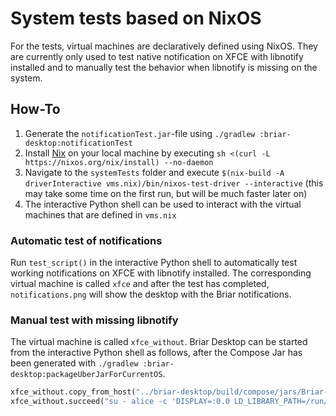 # System tests based on NixOS

For the tests, virtual machines are declaratively defined using NixOS.
They are currently only used to test native notification on XFCE with libnotify installed
and to manually test the behavior when libnotify is missing on the system.

## How-To

1. Generate the `notificationTest.jar`-file using `./gradlew :briar-desktop:notificationTest`
2. Install [Nix](https://github.com/NixOS/nix) on your local machine by executing
`sh <(curl -L https://nixos.org/nix/install) --no-daemon`
3. Navigate to the `systemTests` folder and execute
`$(nix-build -A driverInteractive vms.nix)/bin/nixos-test-driver --interactive`
(this may take some time on the first run, but will be much faster later on)
4. The interactive Python shell can be used to interact with the virtual machines that are defined in `vms.nix`

### Automatic test of notifications

Run `test_script()` in the interactive Python shell to automatically test working notifications on XFCE with libnotify installed.
The corresponding virtual machine is called `xfce` and after the test has completed, `notifications.png` will show the desktop with the Briar notifications.

### Manual test with missing libnotify

The virtual machine is called `xfce_without`.
Briar Desktop can be started from the interactive Python shell as follows,
after the Compose Jar has been generated with `./gradlew :briar-desktop:packageUberJarForCurrentOS`.

```python
xfce_without.copy_from_host("../briar-desktop/build/compose/jars/Briar-linux-x64-0.2.1-snapshot.jar", "/tmp/test.jar")
xfce_without.succeed("su - alice -c 'DISPLAY=:0.0 LD_LIBRARY_PATH=/run/current-system/sw/lib java -jar /tmp/test.jar &'")
```

